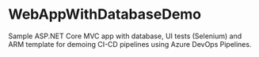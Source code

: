 # WebAppWithDatabaseDemo
Sample ASP.NET Core MVC app with database, UI tests (Selenium) and ARM template for demoing CI-CD pipelines using Azure DevOps Pipelines.


